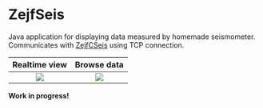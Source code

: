 # ZejfSeis

Java application for displaying data measured by homemade seismometer. Communicates with [ZejfCSeis](https://github.com/xspanger3770/ZejfCSeis) using TCP connection.

Realtime view     |  Browse data
:-------------------------:|:-------------------------:
![](https://user-images.githubusercontent.com/100421968/230724558-52bbcdf1-1ace-4fac-b23d-15c901bb1f0a.png) | ![](https://user-images.githubusercontent.com/100421968/230572243-ad604679-4adf-420e-9f8f-30c36f75cf50.png)

**Work in progress!**
